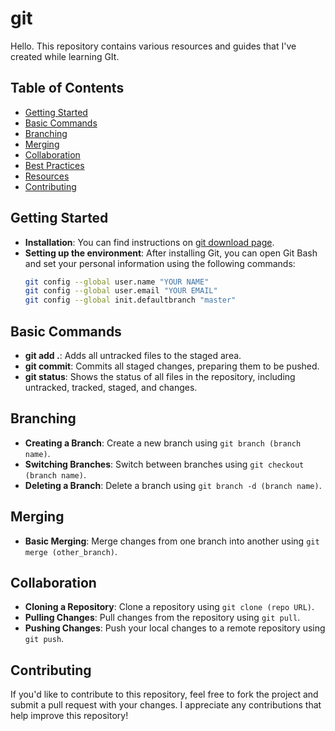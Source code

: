 # git

Hello. This repository contains various resources and guides that I've created while learning GIt.

## Table of Contents

- [Getting Started](#getting-started)
- [Basic Commands](#basic-commands)
- [Branching](#branching)
- [Merging](#merging)
- [Collaboration](#collaboration)
- [Best Practices](#best-practices)
- [Resources](#resources)
- [Contributing](#contributing)

## Getting Started

- **Installation**: You can find instructions on [git download page](https://git-scm.com/downloads).
- **Setting up the environment**: After installing Git, you can open Git Bash and set your personal information using the following commands:
  ```bash
  git config --global user.name "YOUR NAME"
  git config --global user.email "YOUR EMAIL"
  git config --global init.defaultbranch "master"
  ```
## Basic Commands

- **git add .**: Adds all untracked files to the staged area.
- **git commit**: Commits all staged changes, preparing them to be pushed.
- **git status**: Shows the status of all files in the repository, including untracked, tracked, staged, and changes.

## Branching

- **Creating a Branch**: Create a new branch using `git branch (branch name)`.
- **Switching Branches**: Switch between branches using `git checkout (branch name)`.
- **Deleting a Branch**: Delete a branch using `git branch -d (branch name)`.

## Merging

- **Basic Merging**: Merge changes from one branch into another using `git merge (other_branch)`.

## Collaboration

- **Cloning a Repository**: Clone a repository using `git clone (repo URL)`.
- **Pulling Changes**: Pull changes from the repository using `git pull`.
- **Pushing Changes**: Push your local changes to a remote repository using `git push`.

## Contributing

If you'd like to contribute to this repository, feel free to fork the project and submit a pull request with your changes. I appreciate any contributions that help improve this repository!
